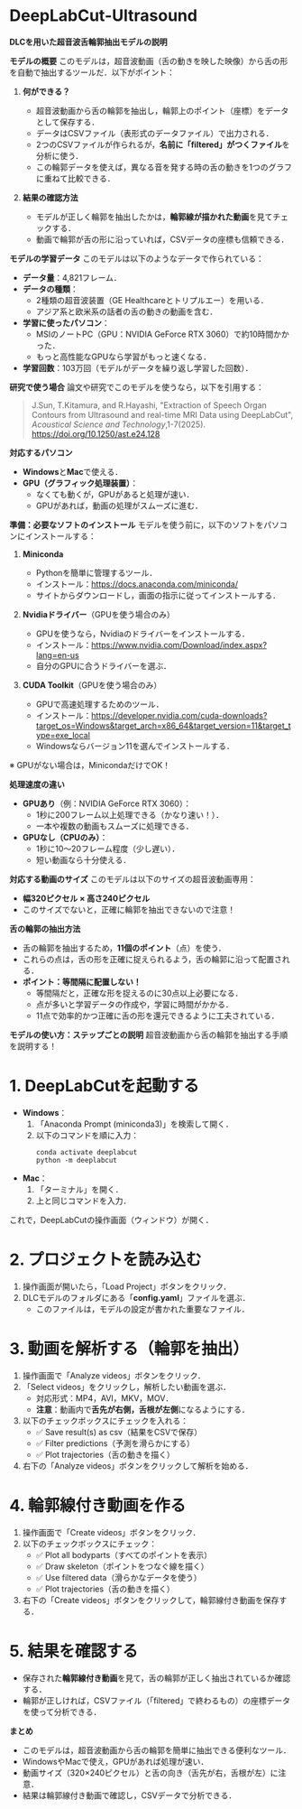 # DeepLabCut-Ultrasound 
**DLCを用いた超音波舌輪郭抽出モデルの説明**

 **モデルの概要**
このモデルは，超音波動画（舌の動きを映した映像）から舌の形を自動で抽出するツールだ．以下がポイント：

1. **何ができる？**
   - 超音波動画から舌の輪郭を抽出し，輪郭上のポイント（座標）をデータとして保存する．
   - データはCSVファイル（表形式のデータファイル）で出力される．
   - 2つのCSVファイルが作られるが，**名前に「filtered」がつくファイル**を分析に使う．
   - この輪郭データを使えば，異なる音を発する時の舌の動きを1つのグラフに重ねて比較できる．

2. **結果の確認方法**
   - モデルが正しく輪郭を抽出したかは，**輪郭線が描かれた動画**を見てチェックする．
   - 動画で輪郭が舌の形に沿っていれば，CSVデータの座標も信頼できる．

 **モデルの学習データ**
このモデルは以下のようなデータで作られている：
- **データ量**：4,821フレーム．
- **データの種類**：
  - 2種類の超音波装置（GE Healthcareとトリプルエー）を用いる．
  - アジア系と欧米系の話者の舌の動きの動画を含む．
- **学習に使ったパソコン**：
  - MSIのノートPC（GPU：NVIDIA GeForce RTX 3060）で約10時間かかった．
  - もっと高性能なGPUなら学習がもっと速くなる．
- **学習回数**：103万回（モデルがデータを繰り返し学習した回数）．

 **研究で使う場合**
論文や研究でこのモデルを使うなら，以下を引用する：
> J.Sun, T.Kitamura, and R.Hayashi, "Extraction of Speech Organ Contours from Ultrasound and real-time MRI Data using DeepLabCut", _Acoustical Science and Technology_,1-7(2025).  
> https://doi.org/10.1250/ast.e24.128

 **対応するパソコン**
- **Windows**と**Mac**で使える．
- **GPU（グラフィック処理装置）**：
  - なくても動くが，GPUがあると処理が速い．
  - GPUがあれば，動画の処理がスムーズに進む．

 **準備：必要なソフトのインストール**
モデルを使う前に，以下のソフトをパソコンにインストールする：

1. **Miniconda**  
   - Pythonを簡単に管理するツール．
   - インストール：https://docs.anaconda.com/miniconda/
   - サイトからダウンロードし，画面の指示に従ってインストールする．

2. **Nvidiaドライバー**（GPUを使う場合のみ）
   - GPUを使うなら，Nvidiaのドライバーをインストールする．
   - インストール：https://www.nvidia.com/Download/index.aspx?lang=en-us
   - 自分のGPUに合うドライバーを選ぶ．

3. **CUDA Toolkit**（GPUを使う場合のみ）
   - GPUで高速処理するためのツール．
   - インストール：https://developer.nvidia.com/cuda-downloads?target_os=Windows&target_arch=x86_64&target_version=11&target_type=exe_local
   - Windowsならバージョン11を選んでインストールする．

※ GPUがない場合は，MinicondaだけでOK！

 **処理速度の違い**
- **GPUあり**（例：NVIDIA GeForce RTX 3060）：
  - 1秒に200フレーム以上処理できる（かなり速い！）．
  - 一本や複数の動画もスムーズに処理できる．
- **GPUなし（CPUのみ）**：
  - 1秒に10～20フレーム程度（少し遅い）．
  - 短い動画なら十分使える．

 **対応する動画のサイズ**
このモデルは以下のサイズの超音波動画専用：
- **幅320ピクセル × 高さ240ピクセル**
- このサイズでないと，正確に輪郭を抽出できないので注意！

 **舌の輪郭の抽出方法**
- 舌の輪郭を抽出するため，**11個のポイント**（点）を使う．
- これらの点は，舌の形を正確に捉えられるよう，舌の輪郭に沿って配置される．
- **ポイント：等間隔に配置しない！**
  - 等間隔だと，正確な形を捉えるのに30点以上必要になる．
  - 点が多いと学習データの作成や，学習に時間がかかる．
  - 11点で効率的かつ正確に舌の形を還元できるように工夫されている．

 **モデルの使い方：ステップごとの説明**
超音波動画から舌の輪郭を抽出する手順を説明する！

# **1. DeepLabCutを起動する**
- **Windows**：
  1. 「Anaconda Prompt (miniconda3)」を検索して開く．
  2. 以下のコマンドを順に入力：
     ```
     conda activate deeplabcut
     python -m deeplabcut
     ```
- **Mac**：
  1. 「ターミナル」を開く．
  2. 上と同じコマンドを入力．

これで，DeepLabCutの操作画面（ウィンドウ）が開く．

# **2. プロジェクトを読み込む**
1. 操作画面が開いたら，「Load Project」ボタンをクリック．
2. DLCモデルのフォルダにある「**config.yaml**」ファイルを選ぶ．
   - このファイルは，モデルの設定が書かれた重要なファイル．

# **3. 動画を解析する（輪郭を抽出）**
1. 操作画面で「Analyze videos」ボタンをクリック．
2. 「Select videos」をクリックし，解析したい動画を選ぶ．
   - 対応形式：MP4，AVI，MKV，MOV．
   - **注意**：動画内で**舌先が右側，舌根が左側**になるようにする．
3. 以下のチェックボックスにチェックを入れる：
   - ✅ Save result(s) as csv（結果をCSVで保存）
   - ✅ Filter predictions（予測を滑らかにする）
   - ✅ Plot trajectories（舌の動きを描く）
4. 右下の「Analyze videos」ボタンをクリックして解析を始める．

# **4. 輪郭線付き動画を作る**
1. 操作画面で「Create videos」ボタンをクリック．
2. 以下のチェックボックスにチェック：
   - ✅ Plot all bodyparts（すべてのポイントを表示）
   - ✅ Draw skeleton（ポイントをつなぐ線を描く）
   - ✅ Use filtered data（滑らかなデータを使う）
   - ✅ Plot trajectories（舌の動きを描く）
3. 右下の「Create videos」ボタンをクリックして，輪郭線付き動画を保存する．

# **5. 結果を確認する**
- 保存された**輪郭線付き動画**を見て，舌の輪郭が正しく抽出されているか確認する．
- 輪郭が正しければ，CSVファイル（「filtered」で終わるもの）の座標データを使って分析できる．

 **まとめ**
- このモデルは，超音波動画から舌の輪郭を簡単に抽出できる便利なツール．
- WindowsやMacで使え，GPUがあれば処理が速い．
- 動画サイズ（320×240ピクセル）と舌の向き（舌先が右，舌根が左）に注意．
- 結果は輪郭線付き動画で確認し，CSVデータで分析できる．

